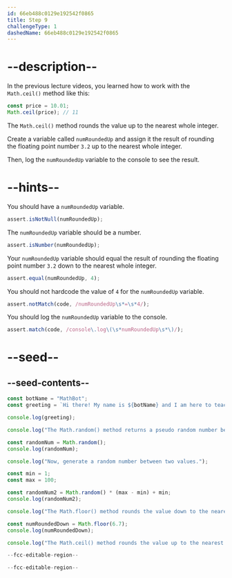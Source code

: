 ```yaml
---
id: 66eb488c0129e192542f0865
title: Step 9
challengeType: 1
dashedName: 66eb488c0129e192542f0865
---
```


# --description--

In the previous lecture videos, you learned how to work with the `Math.ceil()` method like this:

```js
const price = 10.01;
Math.ceil(price); // 11
```

The `Math.ceil()` method rounds the value up to the nearest whole integer.

Create a variable called `numRoundedUp` and assign it the result of rounding the floating point number `3.2` up to the nearest whole integer.

Then, log the `numRoundedUp` variable to the console to see the result.

# --hints--

You should have a `numRoundedUp` variable.

```js
assert.isNotNull(numRoundedUp);
```

The `numRoundedUp` variable should be a number.

```js
assert.isNumber(numRoundedUp);
```

Your `numRoundedUp` variable should equal the result of rounding the floating point number `3.2` down to the nearest whole integer.

```js
assert.equal(numRoundedUp, 4);
```

You should not hardcode the value of `4` for the `numRoundedUp` variable.

```js
assert.notMatch(code, /numRoundedUp\s*=\s*4/);
```

You should log the `numRoundedUp` variable to the console.

```js
assert.match(code, /console\.log\(\s*numRoundedUp\s*\)/);
```

# --seed--

## --seed-contents--

```js
const botName = "MathBot";
const greeting = `Hi there! My name is ${botName} and I am here to teach you about the Math object!`;

console.log(greeting);

console.log("The Math.random() method returns a pseudo random number between 0 and less than 1.");

const randomNum = Math.random();
console.log(randomNum);

console.log("Now, generate a random number between two values.");

const min = 1;
const max = 100;

const randomNum2 = Math.random() * (max - min) + min;
console.log(randomNum2);

console.log("The Math.floor() method rounds the value down to the nearest whole integer.");

const numRoundedDown = Math.floor(6.7);
console.log(numRoundedDown);

console.log("The Math.ceil() method rounds the value up to the nearest whole integer.");

--fcc-editable-region--

--fcc-editable-region--
```
